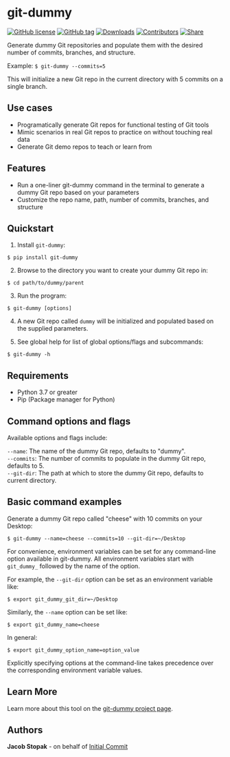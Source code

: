 # git-dummy
[![GitHub license](https://img.shields.io/github/license/initialcommit-com/git-dummy)](https://github.com/initialcommit-com/git-dummy/blob/main/LICENSE)
[![GitHub tag](https://img.shields.io/github/v/release/initialcommit-com/git-dummy)](https://img.shields.io/github/v/release/initialcommit-com/git-dummy)
[![Downloads](https://static.pepy.tech/badge/git-dummy)](https://pepy.tech/project/git-dummy)
[![Contributors](https://img.shields.io/github/contributors/initialcommit-com/git-dummy)](https://github.com/initialcommit-com/git-dummy/graphs/contributors)
[![Share](https://img.shields.io/twitter/url?label=Share&url=https%3A%2F%2Ftwitter.com%2Finitcommit)](https://twitter.com/intent/tweet?text=Check%20out%20git%2Ddummy%20%2D%20a%20tool%20to%20visualize%20%23Git%20operations%20in%20your%20local%20repos%20with%20a%20single%20terminal%20command,%20by%20%40initcommit!%20https%3A%2F%2Fgithub%2Ecom%2Finitialcommit%2Dcom%2Fgit%2Ddummy)

Generate dummy Git repositories and populate them with the desired number of commits, branches, and structure.

Example: `$ git-dummy --commits=5`

This will initialize a new Git repo in the current directory with 5 commits on a single branch.

## Use cases
- Programatically generate Git repos for functional testing of Git tools
- Mimic scenarios in real Git repos to practice on without touching real data
- Generate Git demo repos to teach or learn from

## Features
- Run a one-liner git-dummy command in the terminal to generate a dummy Git repo based on your parameters
- Customize the repo name, path, number of commits, branches, and structure

## Quickstart

1) Install `git-dummy`:

```console
$ pip install git-dummy
```

2) Browse to the directory you want to create your dummy Git repo in:

```console
$ cd path/to/dummy/parent
```

3) Run the program:

```console
$ git-dummy [options]
```

4) A new Git repo called `dummy` will be initialized and populated based on the supplied parameters.

5) See global help for list of global options/flags and subcommands:

```console
$ git-dummy -h
```

## Requirements
* Python 3.7 or greater
* Pip (Package manager for Python)

## Command options and flags
Available options and flags include:

`--name`: The name of the dummy Git repo, defaults to "dummy".  
`--commits`: The number of commits to populate in the dummy Git repo, defaults to 5.  
`--git-dir`: The path at which to store the dummy Git repo, defaults to current directory.

## Basic command examples
Generate a dummy Git repo called "cheese" with 10 commits on your Desktop:

```console
$ git-dummy --name=cheese --commits=10 --git-dir=~/Desktop
```

For convenience, environment variables can be set for any command-line option available in git-dummy. All environment variables start with `git_dummy_` followed by the name of the option.

For example, the `--git-dir` option can be set as an environment variable like:

```console
$ export git_dummy_git_dir=~/Desktop
```

Similarly, the `--name` option can be set like:

```console
$ export git_dummy_name=cheese
```

In general:

```console
$ export git_dummy_option_name=option_value
```

Explicitly specifying options at the command-line takes precedence over the corresponding environment variable values.

## Learn More
Learn more about this tool on the [git-dummy project page](https://initialcommit.com/tools/git-dummy).

## Authors
**Jacob Stopak** - on behalf of [Initial Commit](https://initialcommit.com)
